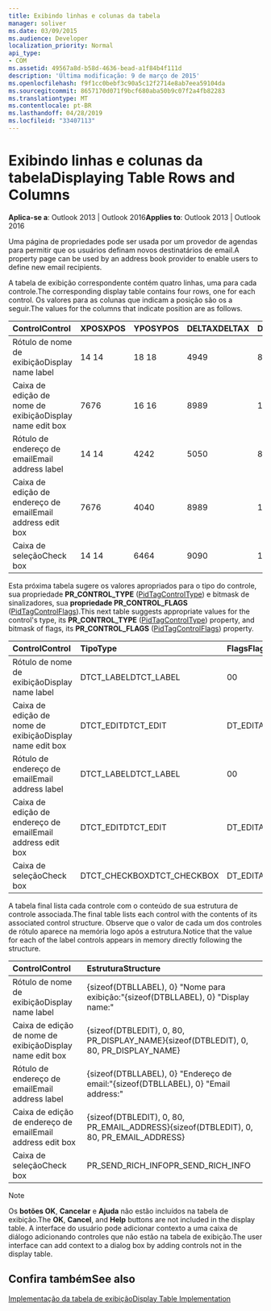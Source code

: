 ```yaml
---
title: Exibindo linhas e colunas da tabela
manager: soliver
ms.date: 03/09/2015
ms.audience: Developer
localization_priority: Normal
api_type:
- COM
ms.assetid: 49567a8d-b58d-4636-bead-a1f84b4f111d
description: 'Última modificação: 9 de março de 2015'
ms.openlocfilehash: f9f1cc0bebf3c90a5c12f2714e8ab7eea59104da
ms.sourcegitcommit: 8657170d071f9bcf680aba50b9c07f2a4fb82283
ms.translationtype: MT
ms.contentlocale: pt-BR
ms.lasthandoff: 04/28/2019
ms.locfileid: "33407113"
---
```

# <a name="displaying-table-rows-and-columns"></a><span data-ttu-id="35c47-103">Exibindo linhas e colunas da tabela</span><span class="sxs-lookup"><span data-stu-id="35c47-103">Displaying Table Rows and Columns</span></span>

  
  
<span data-ttu-id="35c47-104">**Aplica-se a**: Outlook 2013 | Outlook 2016</span><span class="sxs-lookup"><span data-stu-id="35c47-104">**Applies to**: Outlook 2013 | Outlook 2016</span></span> 
  
 <span data-ttu-id="35c47-105">Uma página de propriedades pode ser usada por um provedor de agendas para permitir que os usuários definam novos destinatários de email.</span><span class="sxs-lookup"><span data-stu-id="35c47-105">A property page can be used by an address book provider to enable users to define new email recipients.</span></span> 
  
<span data-ttu-id="35c47-106">A tabela de exibição correspondente contém quatro linhas, uma para cada controle.</span><span class="sxs-lookup"><span data-stu-id="35c47-106">The corresponding display table contains four rows, one for each control.</span></span> <span data-ttu-id="35c47-107">Os valores para as colunas que indicam a posição são os a seguir.</span><span class="sxs-lookup"><span data-stu-id="35c47-107">The values for the columns that indicate position are as follows.</span></span>
  
|<span data-ttu-id="35c47-108">**Control**</span><span class="sxs-lookup"><span data-stu-id="35c47-108">**Control**</span></span>|<span data-ttu-id="35c47-109">**XPOS**</span><span class="sxs-lookup"><span data-stu-id="35c47-109">**XPOS**</span></span>|<span data-ttu-id="35c47-110">**YPOS**</span><span class="sxs-lookup"><span data-stu-id="35c47-110">**YPOS**</span></span>|<span data-ttu-id="35c47-111">**DELTAX**</span><span class="sxs-lookup"><span data-stu-id="35c47-111">**DELTAX**</span></span>|<span data-ttu-id="35c47-112">**DELTAY**</span><span class="sxs-lookup"><span data-stu-id="35c47-112">**DELTAY**</span></span>|
|:-----|:-----|:-----|:-----|:-----|
|<span data-ttu-id="35c47-113">Rótulo de nome de exibição</span><span class="sxs-lookup"><span data-stu-id="35c47-113">Display name label</span></span>  <br/> |<span data-ttu-id="35c47-114">14 </span><span class="sxs-lookup"><span data-stu-id="35c47-114">14</span></span>  <br/> |<span data-ttu-id="35c47-115">18 </span><span class="sxs-lookup"><span data-stu-id="35c47-115">18</span></span>  <br/> |<span data-ttu-id="35c47-116">49</span><span class="sxs-lookup"><span data-stu-id="35c47-116">49</span></span>  <br/> |<span data-ttu-id="35c47-117">8 </span><span class="sxs-lookup"><span data-stu-id="35c47-117">8</span></span>  <br/> |
|<span data-ttu-id="35c47-118">Caixa de edição de nome de exibição</span><span class="sxs-lookup"><span data-stu-id="35c47-118">Display name edit box</span></span>  <br/> |<span data-ttu-id="35c47-119">76</span><span class="sxs-lookup"><span data-stu-id="35c47-119">76</span></span>  <br/> |<span data-ttu-id="35c47-120">16 </span><span class="sxs-lookup"><span data-stu-id="35c47-120">16</span></span>  <br/> |<span data-ttu-id="35c47-121">89</span><span class="sxs-lookup"><span data-stu-id="35c47-121">89</span></span>  <br/> |<span data-ttu-id="35c47-122">12 </span><span class="sxs-lookup"><span data-stu-id="35c47-122">12</span></span>  <br/> |
|<span data-ttu-id="35c47-123">Rótulo de endereço de email</span><span class="sxs-lookup"><span data-stu-id="35c47-123">Email address label</span></span>  <br/> |<span data-ttu-id="35c47-124">14 </span><span class="sxs-lookup"><span data-stu-id="35c47-124">14</span></span>  <br/> |<span data-ttu-id="35c47-125">42</span><span class="sxs-lookup"><span data-stu-id="35c47-125">42</span></span>  <br/> |<span data-ttu-id="35c47-126">50</span><span class="sxs-lookup"><span data-stu-id="35c47-126">50</span></span>  <br/> |<span data-ttu-id="35c47-127">8 </span><span class="sxs-lookup"><span data-stu-id="35c47-127">8</span></span>  <br/> |
|<span data-ttu-id="35c47-128">Caixa de edição de endereço de email</span><span class="sxs-lookup"><span data-stu-id="35c47-128">Email address edit box</span></span>  <br/> |<span data-ttu-id="35c47-129">76</span><span class="sxs-lookup"><span data-stu-id="35c47-129">76</span></span>  <br/> |<span data-ttu-id="35c47-130">40</span><span class="sxs-lookup"><span data-stu-id="35c47-130">40</span></span>  <br/> |<span data-ttu-id="35c47-131">89</span><span class="sxs-lookup"><span data-stu-id="35c47-131">89</span></span>  <br/> |<span data-ttu-id="35c47-132">12 </span><span class="sxs-lookup"><span data-stu-id="35c47-132">12</span></span>  <br/> |
|<span data-ttu-id="35c47-133">Caixa de seleção</span><span class="sxs-lookup"><span data-stu-id="35c47-133">Check box</span></span>  <br/> |<span data-ttu-id="35c47-134">14 </span><span class="sxs-lookup"><span data-stu-id="35c47-134">14</span></span>  <br/> |<span data-ttu-id="35c47-135">64</span><span class="sxs-lookup"><span data-stu-id="35c47-135">64</span></span>  <br/> |<span data-ttu-id="35c47-136">90</span><span class="sxs-lookup"><span data-stu-id="35c47-136">90</span></span>  <br/> |<span data-ttu-id="35c47-137">12 </span><span class="sxs-lookup"><span data-stu-id="35c47-137">12</span></span>  <br/> |
   
<span data-ttu-id="35c47-138">Esta próxima tabela sugere os valores apropriados para o tipo do controle, sua propriedade **PR_CONTROL_TYPE** ([PidTagControlType](pidtagcontroltype-canonical-property.md)) e bitmask de sinalizadores, sua **propriedade PR_CONTROL_FLAGS** ([PidTagControlFlags](pidtagcontrolflags-canonical-property.md)).</span><span class="sxs-lookup"><span data-stu-id="35c47-138">This next table suggests appropriate values for the control's type, its **PR_CONTROL_TYPE** ([PidTagControlType](pidtagcontroltype-canonical-property.md)) property, and bitmask of flags, its **PR_CONTROL_FLAGS** ([PidTagControlFlags](pidtagcontrolflags-canonical-property.md)) property.</span></span>
  
|<span data-ttu-id="35c47-139">**Control**</span><span class="sxs-lookup"><span data-stu-id="35c47-139">**Control**</span></span>|<span data-ttu-id="35c47-140">**Tipo**</span><span class="sxs-lookup"><span data-stu-id="35c47-140">**Type**</span></span>|<span data-ttu-id="35c47-141">**Flags**</span><span class="sxs-lookup"><span data-stu-id="35c47-141">**Flags**</span></span>|
|:-----|:-----|:-----|
|<span data-ttu-id="35c47-142">Rótulo de nome de exibição</span><span class="sxs-lookup"><span data-stu-id="35c47-142">Display name label</span></span>  <br/> |<span data-ttu-id="35c47-143">DTCT_LABEL</span><span class="sxs-lookup"><span data-stu-id="35c47-143">DTCT_LABEL</span></span>  <br/> |<span data-ttu-id="35c47-144">0</span><span class="sxs-lookup"><span data-stu-id="35c47-144">0</span></span>  <br/> |
|<span data-ttu-id="35c47-145">Caixa de edição de nome de exibição</span><span class="sxs-lookup"><span data-stu-id="35c47-145">Display name edit box</span></span>  <br/> |<span data-ttu-id="35c47-146">DTCT_EDIT</span><span class="sxs-lookup"><span data-stu-id="35c47-146">DTCT_EDIT</span></span>  <br/> |<span data-ttu-id="35c47-147">DT_EDITABLE</span><span class="sxs-lookup"><span data-stu-id="35c47-147">DT_EDITABLE</span></span> | <span data-ttu-id="35c47-148">DT_REQUIRED</span><span class="sxs-lookup"><span data-stu-id="35c47-148">DT_REQUIRED</span></span>  <br/> |
|<span data-ttu-id="35c47-149">Rótulo de endereço de email</span><span class="sxs-lookup"><span data-stu-id="35c47-149">Email address label</span></span>  <br/> |<span data-ttu-id="35c47-150">DTCT_LABEL</span><span class="sxs-lookup"><span data-stu-id="35c47-150">DTCT_LABEL</span></span>  <br/> |<span data-ttu-id="35c47-151">0</span><span class="sxs-lookup"><span data-stu-id="35c47-151">0</span></span>  <br/> |
|<span data-ttu-id="35c47-152">Caixa de edição de endereço de email</span><span class="sxs-lookup"><span data-stu-id="35c47-152">Email address edit box</span></span>  <br/> |<span data-ttu-id="35c47-153">DTCT_EDIT</span><span class="sxs-lookup"><span data-stu-id="35c47-153">DTCT_EDIT</span></span>  <br/> |<span data-ttu-id="35c47-154">DT_EDITABLE</span><span class="sxs-lookup"><span data-stu-id="35c47-154">DT_EDITABLE</span></span> | <span data-ttu-id="35c47-155">DT_REQUIRED</span><span class="sxs-lookup"><span data-stu-id="35c47-155">DT_REQUIRED</span></span>  <br/> |
|<span data-ttu-id="35c47-156">Caixa de seleção</span><span class="sxs-lookup"><span data-stu-id="35c47-156">Check box</span></span>  <br/> |<span data-ttu-id="35c47-157">DTCT_CHECKBOX</span><span class="sxs-lookup"><span data-stu-id="35c47-157">DTCT_CHECKBOX</span></span>  <br/> |<span data-ttu-id="35c47-158">DT_EDITABLE</span><span class="sxs-lookup"><span data-stu-id="35c47-158">DT_EDITABLE</span></span>  <br/> |
   
<span data-ttu-id="35c47-159">A tabela final lista cada controle com o conteúdo de sua estrutura de controle associada.</span><span class="sxs-lookup"><span data-stu-id="35c47-159">The final table lists each control with the contents of its associated control structure.</span></span> <span data-ttu-id="35c47-160">Observe que o valor de cada um dos controles de rótulo aparece na memória logo após a estrutura.</span><span class="sxs-lookup"><span data-stu-id="35c47-160">Notice that the value for each of the label controls appears in memory directly following the structure.</span></span>
  
|<span data-ttu-id="35c47-161">**Control**</span><span class="sxs-lookup"><span data-stu-id="35c47-161">**Control**</span></span>|<span data-ttu-id="35c47-162">**Estrutura**</span><span class="sxs-lookup"><span data-stu-id="35c47-162">**Structure**</span></span>|
|:-----|:-----|
|<span data-ttu-id="35c47-163">Rótulo de nome de exibição</span><span class="sxs-lookup"><span data-stu-id="35c47-163">Display name label</span></span>  <br/> |<span data-ttu-id="35c47-164">{sizeof(DTBLLABEL), 0} "Nome para exibição:"</span><span class="sxs-lookup"><span data-stu-id="35c47-164">{sizeof(DTBLLABEL), 0} "Display name:"</span></span>  <br/> |
|<span data-ttu-id="35c47-165">Caixa de edição de nome de exibição</span><span class="sxs-lookup"><span data-stu-id="35c47-165">Display name edit box</span></span>  <br/> |<span data-ttu-id="35c47-166">{sizeof(DTBLEDIT), 0, 80, PR_DISPLAY_NAME}</span><span class="sxs-lookup"><span data-stu-id="35c47-166">{sizeof(DTBLEDIT), 0, 80, PR_DISPLAY_NAME}</span></span>  <br/> |
|<span data-ttu-id="35c47-167">Rótulo de endereço de email</span><span class="sxs-lookup"><span data-stu-id="35c47-167">Email address label</span></span>  <br/> |<span data-ttu-id="35c47-168">{sizeof(DTBLLABEL), 0} "Endereço de email:"</span><span class="sxs-lookup"><span data-stu-id="35c47-168">{sizeof(DTBLLABEL), 0} "Email address:"</span></span>  <br/> |
|<span data-ttu-id="35c47-169">Caixa de edição de endereço de email</span><span class="sxs-lookup"><span data-stu-id="35c47-169">Email address edit box</span></span>  <br/> |<span data-ttu-id="35c47-170">{sizeof(DTBLEDIT), 0, 80, PR_EMAIL_ADDRESS}</span><span class="sxs-lookup"><span data-stu-id="35c47-170">{sizeof(DTBLEDIT), 0, 80, PR_EMAIL_ADDRESS}</span></span>  <br/> |
|<span data-ttu-id="35c47-171">Caixa de seleção</span><span class="sxs-lookup"><span data-stu-id="35c47-171">Check box</span></span>  <br/> |<span data-ttu-id="35c47-172">PR_SEND_RICH_INFO</span><span class="sxs-lookup"><span data-stu-id="35c47-172">PR_SEND_RICH_INFO</span></span>  <br/> |
   
> [!NOTE]
> <span data-ttu-id="35c47-173">Os **botões OK**, **Cancelar** e **Ajuda** não estão incluídos na tabela de exibição.</span><span class="sxs-lookup"><span data-stu-id="35c47-173">The **OK**, **Cancel**, and **Help** buttons are not included in the display table.</span></span> <span data-ttu-id="35c47-174">A interface do usuário pode adicionar contexto a uma caixa de diálogo adicionando controles que não estão na tabela de exibição.</span><span class="sxs-lookup"><span data-stu-id="35c47-174">The user interface can add context to a dialog box by adding controls not in the display table.</span></span> 
  
## <a name="see-also"></a><span data-ttu-id="35c47-175">Confira também</span><span class="sxs-lookup"><span data-stu-id="35c47-175">See also</span></span>



[<span data-ttu-id="35c47-176">Implementação da tabela de exibição</span><span class="sxs-lookup"><span data-stu-id="35c47-176">Display Table Implementation</span></span>](display-table-implementation.md)

